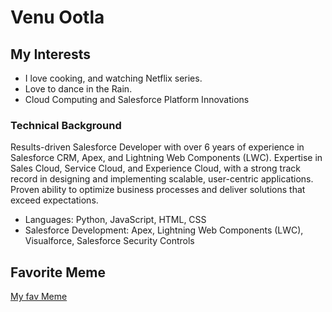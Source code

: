 # Venu Ootla

## My Interests
- I love cooking, and watching Netflix series.
- Love to dance in the Rain.
- Cloud Computing and Salesforce Platform Innovations

### Technical Background
Results-driven Salesforce Developer with over 6 years of experience in Salesforce CRM, Apex, and Lightning Web Components (LWC). Expertise in Sales Cloud, Service Cloud, and Experience Cloud, with a strong track record in designing and implementing scalable, user-centric applications. Proven ability to optimize business processes and deliver solutions that exceed expectations.
- Languages: Python, JavaScript, HTML, CSS
- Salesforce Development: Apex, Lightning Web Components (LWC), Visualforce, Salesforce Security Controls
## Favorite Meme
[My fav Meme](https://i.pinimg.com/736x/aa/b9/ee/aab9eef3d4f0d2f6a5665f67dd2a94d1--funniest-memes-the-funniest.jpg)
